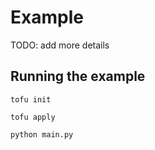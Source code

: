 # Example

TODO: add more details

## Running the example

```
tofu init
```

```
tofu apply
```

```
python main.py
```